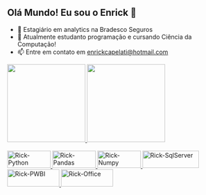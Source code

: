 ## Olá Mundo! Eu sou o Enrick 👋

- 🔭 Estagiário em analytics na Bradesco Seguros
- 🌱 Atualmente estudanto programação e cursando Ciência da Computação!
- 📫 Entre em contato em enrickcapelati@hotmail.com
<div align="center-right">
  <a href="https://www.linkedin.com/in/enrickcapelati/">
  <img height="180em" src="https://github-readme-stats.vercel.app/api?username=enrickcapelati&show_icons=true&theme=blue-green&include_all_commits=true&count_private=true"/>
  <img height="180em" src="https://github-readme-stats.vercel.app/api/top-langs/?username=enrickcapelati&layout=compact&langs_count=7&theme=blue-green"/>
</div>
<div style="display: inline_block"><br>
  <img align="center-right" alt="Rick-Python" height="40" width="100" src="https://img.shields.io/badge/Python-14354C?style=for-the-badge&logo=python&logoColor=white">
  <img align="center-right" alt="Rick-Pandas" height="40" width="100" src="https://img.shields.io/badge/Pandas-2C2D72?style=for-the-badge&logo=pandas&logoColor=white">
  <img align="center-right" alt="Rick-Numpy" height="40" width="100" src="https://img.shields.io/badge/Numpy-777BB4?style=for-the-badge&logo=numpy&logoColor=white">
  <img align="center-right" alt="Rick-SqlServer" height="40" width="130" src="https://img.shields.io/badge/Microsoft%20SQL%20Server-CC2927?style=for-the-badge&logo=microsoft%20sql%20server&logoColor=white">
  <img align="center-right" alt="Rick-PWBI" height="40" width="120" src="https://img.shields.io/badge/PowerBI-F2C811?style=for-the-badge&logo=Power%20BI&logoColor=white">
  <img align="center-rigth" alt="Rick-Office" height="40" width="120" src="https://img.shields.io/badge/Microsoft_Office-D83B01?style=for-the-badge&logo=microsoft-office&logoColor=white">
</div>

  ##
  
